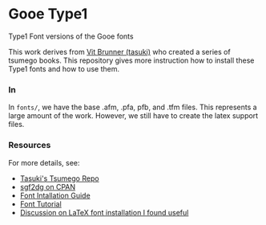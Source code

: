 # Gooe Type1

Type1 Font versions of the Gooe fonts

This work derives from [Vit Brunner (tasuki)](https://github.com/tasuk)
who created a series of tsumego
books. This repository gives more instruction how to install these Type1 fonts
and how to use them.

### In

In `fonts/`, we have the base .afm, .pfa, pfb, and .tfm files.  This represents
a large amount of the work. However, we still have to create the latex support
files.

### Resources

For more details, see:

  - [Tasuki's Tsumego Repo](https://github.com/tasuk/tsumego)
  - [sgf2dg on CPAN](http://search.cpan.org/~reid/Games-Go-Sgf2Dg-4.211/sgf2dg)
  - [Font Intallation Guide](
    http://www.ctan.org/tex-archive/info/Type1fonts/fontinstallationguide/)
  - [Font Tutorial](
    http://www.tug.org/mactex/fonts/fonttutorial-current.html)
  - [Discussion on LaTeX font installation I found useful](
    http://macosx-tex.576846.n2.nabble.com/font-install-July-6-td611560.html)
